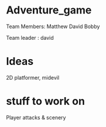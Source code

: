 # Adventure_game
Team Members: Matthew David Bobby

Team leader : david


# Ideas
2D platformer, midevil

# stuff to work on
Player attacks
&
scenery
